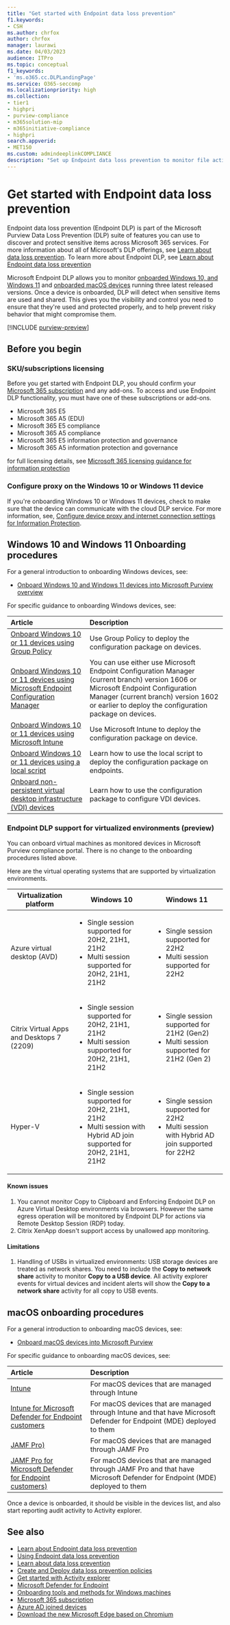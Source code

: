 ```yaml
---
title: "Get started with Endpoint data loss prevention"
f1.keywords:
- CSH
ms.author: chrfox
author: chrfox
manager: laurawi
ms.date: 04/03/2023
audience: ITPro
ms.topic: conceptual
f1_keywords:
- 'ms.o365.cc.DLPLandingPage'
ms.service: O365-seccomp
ms.localizationpriority: high
ms.collection:
- tier1
- highpri
- purview-compliance
- m365solution-mip
- m365initiative-compliance
- highpri
search.appverid:
- MET150
ms.custom: admindeeplinkCOMPLIANCE
description: "Set up Endpoint data loss prevention to monitor file activities and implement protective actions for those files to endpoints."
---
```


# Get started with Endpoint data loss prevention

Endpoint data loss prevention (Endpoint DLP) is part of the Microsoft Purview Data Loss Prevention (DLP) suite of features you can use to discover and protect sensitive items across Microsoft 365 services. For more information about all of Microsoft's DLP offerings, see [Learn about data loss prevention](dlp-learn-about-dlp.md). To learn more about Endpoint DLP, see [Learn about Endpoint data loss prevention](endpoint-dlp-learn-about.md)

Microsoft Endpoint DLP allows you to monitor [onboarded Windows 10, and Windows 11](device-onboarding-overview.md) and [onboarded macOS devices](device-onboarding-macos-overview.md) running three latest released versions. Once a device is onboarded, DLP will detect when sensitive items are used and shared. This gives you the visibility and control you need to ensure that they're used and protected properly, and to help prevent risky behavior that might compromise them.

[!INCLUDE [purview-preview](../includes/purview-preview.md)]

## Before you begin

### SKU/subscriptions licensing

Before you get started with Endpoint DLP, you should confirm your [Microsoft 365 subscription](https://www.microsoft.com/microsoft-365/compare-microsoft-365-enterprise-plans?rtc=1) and any add-ons. To access and use Endpoint DLP functionality, you must have one of these subscriptions or add-ons.

- Microsoft 365 E5
- Microsoft 365 A5 (EDU)
- Microsoft 365 E5 compliance
- Microsoft 365 A5 compliance
- Microsoft 365 E5 information protection and governance
- Microsoft 365 A5 information protection and governance

for full licensing details, see [Microsoft 365 licensing guidance for information protection](/office365/servicedescriptions/microsoft-365-service-descriptions/microsoft-365-tenantlevel-services-licensing-guidance/microsoft-365-security-compliance-licensing-guidance#information-protection-data-loss-prevention-for-exchange-online-sharepoint-online-and-onedrive-for-business)

### Configure proxy on the Windows 10 or Windows 11 device

If you're onboarding Windows 10 or Windows 11 devices, check to make sure that the device can communicate with the cloud DLP service. For more information, see, [Configure device proxy and internet connection settings for Information Protection](device-onboarding-configure-proxy.md#configure-device-proxy-and-internet-connection-settings-for-information-protection).

## Windows 10 and Windows 11 Onboarding procedures

For a general introduction to onboarding Windows devices, see:

- [Onboard Windows 10 and Windows 11 devices into Microsoft Purview overview](device-onboarding-overview.md#onboard-windows-10-and-windows-11-devices-into-microsoft-365-overview)

For specific guidance to onboarding Windows devices, see:

|Article|Description|
|:---|:---|
|[Onboard Windows 10 or 11 devices using Group Policy](device-onboarding-gp.md)|Use Group Policy to deploy the configuration package on devices.|
|[Onboard Windows 10 or 11 devices using Microsoft Endpoint Configuration Manager](device-onboarding-sccm.md)|You can use either use Microsoft Endpoint Configuration Manager (current branch) version 1606 or Microsoft Endpoint Configuration Manager (current branch) version 1602 or earlier to deploy the configuration package on devices.|
|[Onboard Windows 10 or 11 devices using Microsoft Intune](device-onboarding-mdm.md)|Use Microsoft Intune to deploy the configuration package on device.|
|[Onboard Windows 10 or 11 devices using a local script](device-onboarding-script.md)|Learn how to use the local script to deploy the configuration package on endpoints.|
|[Onboard non-persistent virtual desktop infrastructure (VDI) devices](device-onboarding-vdi.md)|Learn how to use the configuration package to configure VDI devices.|

### Endpoint DLP support for virtualized environments (preview)

You can onboard virtual machines as monitored devices in Microsoft Purview compliance portal. There is no change to the onboarding procedures listed above.

Here are the virtual operating systems that are supported by virtualization environments.

|Virtualization </br> platform|Windows 10|Windows 11|
|---|---|---|
|Azure virtual desktop (AVD)|<ul><li>Single session supported for 20H2, 21H1, 21H2</li><li>Multi session supported for 20H2, 21H1, 21H2</li></ul>|<ul><li>Single session supported for 22H2</li><li>Multi session supported for 22H2</li></ul>|
|Citrix Virtual Apps and Desktops 7 (2209)|<ul><li>Single session supported for 20H2, 21H1, 21H2</li><li>Multi session supported for 20H2, 21H1, 21H2|<ul><li>Single session supported for 21H2 (Gen2)</li><li>Multi session supported for 21H2 (Gen 2)</li></ul>|
|Hyper-V|<ul><li>Single session supported for 20H2, 21H1, 21H2</li><li>Multi session with Hybrid AD join supported for 20H2, 21H1, 21H2</li></ul>|<ul><li>Single session supported for 22H2</li><li>Multi session with Hybrid AD join supported for 22H2</li></ul>|

<!--|Amazon workspaces|<ul><li>Single session supported for 20H2, 21H1, 21H2|N/A|-->

#### Known issues

1. You cannot monitor Copy to Clipboard and Enforcing Endpoint DLP on Azure Virtual Desktop environments via browsers. However the same egress operation will be monitored by Endpoint DLP for actions via Remote Desktop Session (RDP) today.
1. Citrix XenApp doesn't support access by unallowed app monitoring.

#### Limitations

1. Handling of USBs in virtualized environments: USB storage devices are treated as network shares. You need to include the **Copy to network share** activity to monitor **Copy to a USB device**. All activity explorer events for virtual devices and incident alerts will show the **Copy to a network share** activity for all copy to USB events.

## macOS onboarding procedures

For a general introduction to onboarding macOS devices, see:

- [Onboard macOS devices into Microsoft Purview](device-onboarding-macos-overview.md)

For specific guidance to onboarding macOS devices, see:

|Article|Description|
|:---|:---|
|[Intune](device-onboarding-offboarding-macos-intune.md)|For macOS devices that are managed through Intune|
|[Intune for Microsoft Defender for Endpoint customers](device-onboarding-offboarding-macos-intune-mde.md)|For macOS devices that are managed through Intune and that have Microsoft Defender for Endpoint (MDE) deployed to them|
|[JAMF Pro)](device-onboarding-offboarding-macos-jamfpro.md)|For macOS devices that are managed through JAMF Pro|
|[JAMF Pro for Microsoft Defender for Endpoint customers)](device-onboarding-offboarding-macos-jamfpro-mde.md)|For macOS devices that are managed through JAMF Pro and that have Microsoft Defender for Endpoint (MDE) deployed to them|

Once a device is onboarded, it should be visible in the devices list, and also start reporting audit activity to Activity explorer.

## See also

- [Learn about Endpoint data loss prevention](endpoint-dlp-learn-about.md)
- [Using Endpoint data loss prevention](endpoint-dlp-using.md)
- [Learn about data loss prevention](dlp-learn-about-dlp.md)
- [Create and Deploy data loss prevention policies](dlp-create-deploy-policy.md)
- [Get started with Activity explorer](data-classification-activity-explorer.md)
- [Microsoft Defender for Endpoint](/windows/security/threat-protection/)
- [Onboarding tools and methods for Windows machines](/windows/security/threat-protection/microsoft-defender-atp/configure-endpoints)
- [Microsoft 365 subscription](https://www.microsoft.com/microsoft-365/compare-microsoft-365-enterprise-plans?rtc=1)
- [Azure AD joined devices](/azure/active-directory/devices/concept-azure-ad-join)
- [Download the new Microsoft Edge based on Chromium](https://support.microsoft.com/help/4501095/download-the-new-microsoft-edge-based-on-chromium)
